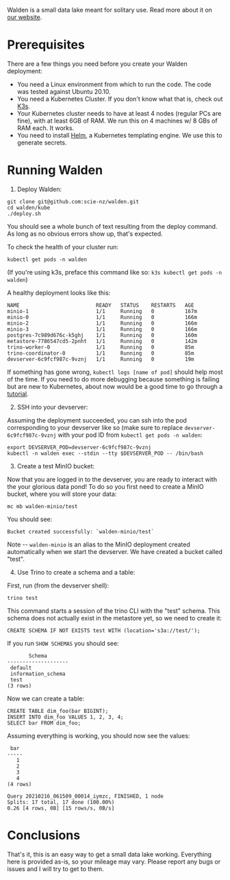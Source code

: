 Walden is a small data lake meant for solitary use. Read more about it
on [our website](https://scie.nz/walden).

# Prerequisites

There are a few things you need before you create your Walden deployment:

- You need a Linux environment from which to run the code. The code was
  tested against Ubuntu 20.10.
- You need a Kubernetes Cluster. If you don't know what that is, check out
  [K3s](https://k3s.io/).
- Your Kubernetes cluster needs to have at least 4 nodes (regular PCs are
  fine), with at least 6GB of RAM. We run this on 4 machines w/ 8 GBs of RAM
  each. It works.
- You need to install [Helm](https://helm.sh/docs/intro/quickstart/), a
  Kubernetes templating engine. We use this to generate secrets.

# Running Walden

1. Deploy Walden:
```
git clone git@github.com:scie-nz/walden.git
cd walden/kube
./deploy.sh
```

You should see a whole bunch of text resulting from the deploy command. As
long as no obvious errors show up, that's expected.

To check the health of your cluster run:

```
kubectl get pods -n walden
```

(If you're using k3s, preface this command like so:
 `k3s kubectl get pods -n walden`)

A healthy deployment looks like this:

```
NAME                         READY   STATUS    RESTARTS   AGE
minio-1                      1/1     Running   0          167m
minio-0                      1/1     Running   0          166m
minio-2                      1/1     Running   0          166m
minio-3                      1/1     Running   0          166m
postgres-7c989d676c-k5ghj    1/1     Running   0          160m
metastore-7786547cd5-2pnht   1/1     Running   0          142m
trino-worker-0               1/1     Running   0          85m
trino-coordinator-0          1/1     Running   0          85m
devserver-6c9fcf987c-9vznj   1/1     Running   0          19m
```

If something has gone wrong, `kubectl logs [name of pod]` should help
most of the time. If you need to do more debugging because something is failing
but are new to Kubernetes, about now would be a good time to go through
a [tutorial](https://kubernetes.io/docs/tutorials/kubernetes-basics/).

2. SSH into your devserver:

Assuming the deployment succeeded, you can ssh into the pod corresponding to
your devserver like so (make sure to replace `devserver-6c9fcf987c-9vznj`
with your pod ID from `kubectl get pods -n walden`:

```
export DEVSERVER_POD=devserver-6c9fcf987c-9vznj
kubectl -n walden exec --stdin --tty $DEVSERVER_POD -- /bin/bash
```

3. Create a test MinIO bucket:

Now that you are logged in to the devserver, you are ready to interact with the
your glorious data pond! To do so you first need to create a MinIO bucket,
where you will store your data:

```
mc mb walden-minio/test
```

You should see:

```
Bucket created successfully: `walden-minio/test`
```

Note -- `walden-minio` is an alias to the MinIO deployment created
automatically when we start the devserver. We have created a
bucket called "test".

4. Use Trino to create a schema and a table:

First, run (from the devserver shell):
```
trino test
```
This command starts a session of the trino CLI with the "test" schema. This
schema does not actually exist in the metastore yet, so we need to create it:

```
CREATE SCHEMA IF NOT EXISTS test WITH (location='s3a://test/');
```

If you run `SHOW SCHEMAS` you should see:

```
       Schema
--------------------
 default
 information_schema
 test
(3 rows)
```

Now we can create a table:

```
CREATE TABLE dim_foo(bar BIGINT);
INSERT INTO dim_foo VALUES 1, 2, 3, 4;
SELECT bar FROM dim_foo;
```

Assuming everything is working, you should now see the values:

```
 bar
-----
   1
   2
   3
   4
(4 rows)

Query 20210216_061509_00014_iymzc, FINISHED, 1 node
Splits: 17 total, 17 done (100.00%)
0.26 [4 rows, 0B] [15 rows/s, 0B/s]
```

# Conclusions

That's it, this is an easy way to get a small data lake working. Everything
here is provided as-is, so your mileage may vary. Please report any bugs or
issues and I will try to get to them.
